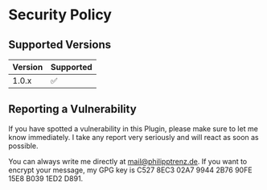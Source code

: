 # Security Policy

## Supported Versions

| Version | Supported          |
| ------- | ------------------ |
| 1.0.x   | :white_check_mark: |


## Reporting a Vulnerability

If you have spotted a vulnerability in this Plugin, please make sure to let me know immediately. I take any report very seriously and will react as soon as possible.

You can always write me directly at [mail@philipptrenz.de](mailto:mail@philipptrenz.de?subject=Vulnerability%20on%20KFMConnector).
If you want to encrypt your message, my GPG key is C527 8EC3 02A7 9944 2B76 90FE 15E8 B039 1ED2 D891.

